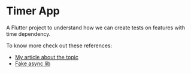 # Timer App

A Flutter project to understand how we can create tests on features with time dependency.

To know more check out these references:

- [My article about the topic](https://medium.com/@felipeemidio/testing-a-timer-feature-in-flutter-da9a36a5c5e9)
- [Fake async lib](https://pub.dev/packages/fake_async)

